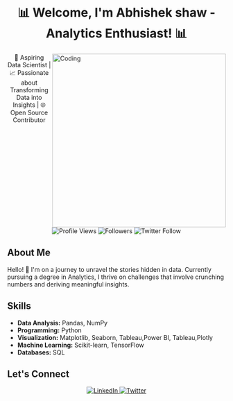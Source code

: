 <!-- Header -->
<h1 align="center">📊 Welcome, I'm Abhishek shaw - Analytics Enthusiast! 📊</h1>
<img align="right" alt="Coding" width="400" src="https://i.pinimg.com/originals/fc/71/63/fc71635c7f1b09ed30413f59bb749582.gif">


<!-- Intro -->
<p align="center">
  🚀 Aspiring Data Scientist | 📈 Passionate about Transforming Data into Insights | 🌐 Open Source Contributor
</p>

<!-- Badges -->
<p align="center">
  <img src="https://komarev.com/ghpvc/?username=abhishaw020e&color=blue" alt="Profile Views">
  <img src="https://img.shields.io/badge/Followers-Welcome-blueviolet" alt="Followers">
  <img src="https://img.shields.io/twitter/follow/abhishek836?style=social" alt="Twitter Follow">

</p>

<!-- About Me -->
## About Me

Hello! 👋 I'm on a journey to unravel the stories hidden in data. Currently pursuing a degree in Analytics, I thrive on challenges that involve crunching numbers and deriving meaningful insights.

<!-- Skills -->
## Skills

- **Data Analysis:** Pandas, NumPy
- **Programming:** Python
- **Visualization:** Matplotlib, Seaborn, Tableau,Power BI, Tableau,Plotly
- **Machine Learning:** Scikit-learn, TensorFlow
- **Databases:** SQL



<!-- Let's Connect -->
## Let's Connect

<p align="center">
  <a href="https://www.linkedin.com/in/abhishaw020/" target="_blank">
    <img src="https://img.shields.io/badge/LinkedIn-Connect-blue?style=for-the-badge&logo=linkedin" alt="LinkedIn">
  </a>
  <a href="https://twitter.com/abhishek836" target="_blank">
    <img src="https://img.shields.io/twitter/follow/abhishek836?style=social&logo=twitter" alt="Twitter">
  </a>
</p>
